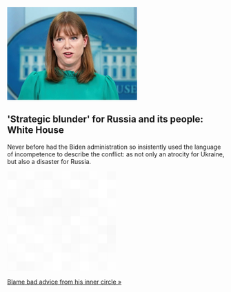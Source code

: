 
!['Strategic blunder' for Russia and its people: White House](./20220401055844.png)
## 'Strategic blunder' for Russia and its people: White House

Never before had the Biden administration so insistently used the language of incompetence to describe the conflict: as not only an atrocity for Ukraine, but also a disaster for Russia.

![pic](../square_bg.png)

[Blame bad advice from his inner circle »](https://www.yahoo.com/news/putins-war-is-a-blunder-white-house-says-131135419.html)
